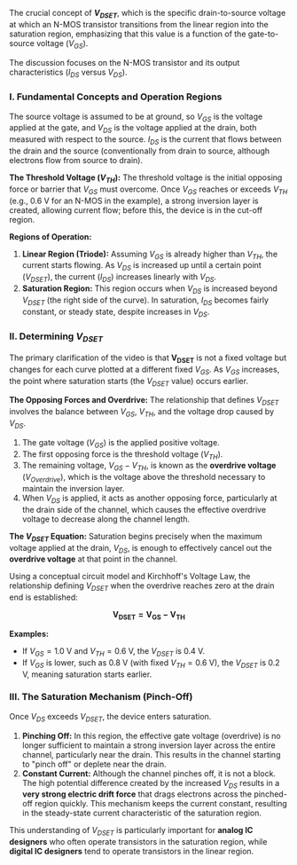 The crucial concept of **$V_{DSET}$**, which is the specific drain-to-source voltage at which an N-MOS transistor transitions from the linear region into the saturation region, emphasizing that this value is a function of the gate-to-source voltage ($V_{GS}$).

The discussion focuses on the N-MOS transistor and its output characteristics ($I_{DS}$ versus $V_{DS}$).

### I. Fundamental Concepts and Operation Regions

The source voltage is assumed to be at ground, so $V_{GS}$ is the voltage applied at the gate, and $V_{DS}$ is the voltage applied at the drain, both measured with respect to the source. $I_{DS}$ is the current that flows between the drain and the source (conventionally from drain to source, although electrons flow from source to drain).

**The Threshold Voltage ($V_{TH}$):**
The threshold voltage is the initial opposing force or barrier that $V_{GS}$ must overcome. Once $V_{GS}$ reaches or exceeds $V_{TH}$ (e.g., $0.6$ V for an N-MOS in the example), a strong inversion layer is created, allowing current flow; before this, the device is in the cut-off region.

**Regions of Operation:**
1.  **Linear Region (Triode):** Assuming $V_{GS}$ is already higher than $V_{TH}$, the current starts flowing. As $V_{DS}$ is increased up until a certain point ($V_{DSET}$), the current ($I_{DS}$) increases linearly with $V_{DS}$.
2.  **Saturation Region:** This region occurs when $V_{DS}$ is increased beyond $V_{DSET}$ (the right side of the curve). In saturation, $I_{DS}$ becomes fairly constant, or steady state, despite increases in $V_{DS}$.

### II. Determining $V_{DSET}$

The primary clarification of the video is that $\mathbf{V_{DSET}}$ is not a fixed voltage but changes for each curve plotted at a different fixed $V_{GS}$. As $V_{GS}$ increases, the point where saturation starts (the $V_{DSET}$ value) occurs earlier.

**The Opposing Forces and Overdrive:**
The relationship that defines $V_{DSET}$ involves the balance between $V_{GS}$, $V_{TH}$, and the voltage drop caused by $V_{DS}$.
1.  The gate voltage ($V_{GS}$) is the applied positive voltage.
2.  The first opposing force is the threshold voltage ($V_{TH}$).
3.  The remaining voltage, $V_{GS} - V_{TH}$, is known as the **overdrive voltage** ($V_{Overdrive}$), which is the voltage above the threshold necessary to maintain the inversion layer.
4.  When $V_{DS}$ is applied, it acts as another opposing force, particularly at the drain side of the channel, which causes the effective overdrive voltage to decrease along the channel length.

**The $V_{DSET}$ Equation:**
Saturation begins precisely when the maximum voltage applied at the drain, $V_{DS}$, is enough to effectively cancel out the **overdrive voltage** at that point in the channel.

Using a conceptual circuit model and Kirchhoff's Voltage Law, the relationship defining $V_{DSET}$ when the overdrive reaches zero at the drain end is established:

$$\mathbf{V_{DSET} = V_{GS} - V_{TH}}$$

**Examples:**
*   If $V_{GS} = 1.0$ V and $V_{TH} = 0.6$ V, the $V_{DSET}$ is $0.4$ V.
*   If $V_{GS}$ is lower, such as $0.8$ V (with fixed $V_{TH}=0.6$ V), the $V_{DSET}$ is $0.2$ V, meaning saturation starts earlier.

### III. The Saturation Mechanism (Pinch-Off)

Once $V_{DS}$ exceeds $V_{DSET}$, the device enters saturation.
1.  **Pinching Off:** In this region, the effective gate voltage (overdrive) is no longer sufficient to maintain a strong inversion layer across the entire channel, particularly near the drain. This results in the channel starting to "pinch off" or deplete near the drain.
2.  **Constant Current:** Although the channel pinches off, it is not a block. The high potential difference created by the increased $V_{DS}$ results in a **very strong electric drift force** that drags electrons across the pinched-off region quickly. This mechanism keeps the current constant, resulting in the steady-state current characteristic of the saturation region.

This understanding of $V_{DSET}$ is particularly important for **analog IC designers** who often operate transistors in the saturation region, while **digital IC designers** tend to operate transistors in the linear region.
